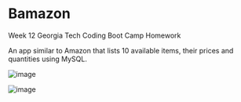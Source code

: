 # Bamazon

Week 12 Georgia Tech Coding Boot Camp Homework

An app similar to Amazon that lists 10 available items, their prices and quantities using MySQL.

![image](https://user-images.githubusercontent.com/32345214/39660253-d996a34a-5008-11e8-9804-944ed5c680d7.png)

![image](https://user-images.githubusercontent.com/32345214/39660273-23183790-5009-11e8-9a72-8e267e101dcf.png)






